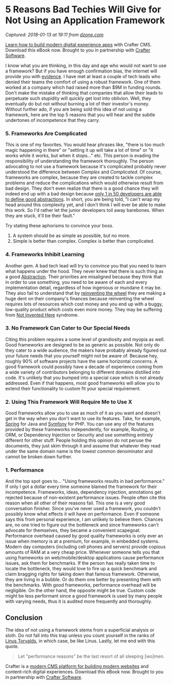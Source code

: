 # 5 Reasons Bad Techies Will Give for Not Using an Application Framework

_Captured: 2018-01-13 at 19:11 from [dzone.com](https://dzone.com/articles/5-reasons-bad-techies-will-give-for-not-using-an-a?edition=352117&utm_source=Daily%20Digest&utm_medium=email&utm_campaign=Daily%20Digest%202018-01-13)_

[Learn how to build modern digital experience apps](https://dzone.com/go?i=190130&u=http%3A%2F%2Fwww.craftersoftware.com%2Fresources%2Flp%3Fid%3D%2Fmodern-web-dev-with-java%26t%3Deb) with Crafter CMS. Download this eBook now. Brought to you in partnership with [Crafter Software](https://dzone.com/go?i=190130&u=http%3A%2F%2Fwww.craftersoftware.com%2Fresources%2Flp%3Fid%3D%2Fmodern-web-dev-with-java%26t%3Deb).

I know what you are thinking, in this day and age who would not want to use a framework? But if you have enough confirmation bias, the internet will provide you with [evidence](http://www.catonmat.net/blog/frameworks-dont-make-sense/). I have met at least a couple of tech leads who denied their teams the comfort of using a robust framework. One of them worked at a company which had raised more than $9M in funding rounds. Don't make the mistake of thinking that companies that allow their leads to perpetuate such stupidity will quickly get lost into oblivion. Well, they eventually do but not without burning a lot of their investor's money. Without further ado, if you are being sold this idea of not using a framework, here are the top 5 reasons that you will hear and the subtle undertones of incompetence that they carry.

### 5\. Frameworks Are Complicated

This is one of my favorites. You would hear phrases like, "there is too much magic happening in there" or "setting it up will take a lot of time" or "it works while it works, but when it stops..." etc. This person is evading the responsibility of understanding the framework thoroughly. The person advocating to not use a framework because it's complicated probably never understood the difference between _Complex_ and _Complicated_. Of course, frameworks are complex, because they are created to tackle complex problems and reduce the complications which would otherwise result from bad design. They don't even realize that there is a good chance they will indeed end up with a bad design because [only 1 in 50 developers are able to define good abstractions](https://sourcemaking.com/antipatterns/the-grand-old-duke-of-york). In short, you are being told, "I can't wrap my head around this complexity yet, and I don't think I will ever be able to make this work. So I'd rather let the junior developers toil away barebones. When they are stuck, it'll be their fault."

Try stating these aphorisms to convince your boss.

  1. A system should be as simple as possible, but no more.
  2. Simple is better than complex. Complex is better than complicated.

### 4\. Frameworks Inhibit Learning

Another gem. A bad tech lead will try to convince you that you need to learn what happens under the hood. They never knew that there is such thing as a good [Abstraction](https://en.wikipedia.org/wiki/Abstraction_\(software_engineering\)). Their priorities are misaligned because they think that in order to use something, you need to be aware of each and every implementation detail, regardless of how ingenious or mundane it may be. They also fail to understand that by [reinventing the wheel](https://en.wikipedia.org/wiki/Reinventing_the_wheel) they are making a huge dent on their company's finances because reinventing the wheel requires lots of resources which cost money and you end up with a buggy, low-quality product which costs even more money. They may be suffering from [Not Invented Here](https://en.wikipedia.org/wiki/Not_invented_here) syndrome.

### 3\. No Framework Can Cater to Our Special Needs

Citing this problem requires a some level of grandiosity and myopia as well. Good frameworks are designed to be as generic as possible. Not only do they cater to a wide audience, the makers have probably already figured out your future needs that you yourself might not be aware of. Because hey, roughly 90% of software projects have the same horizontal concerns. A good framework could possibly have a decade of experience coming from a wide variety of contributors belonging to different domains distilled into code. It's unlikely that you bumped into a special case which is not already addressed. Even if that happens, most good frameworks will allow you to extend their functionality to custom fit your special requirement.

### 2\. Using This Framework Will Require Me to Use X

Good frameworks allow you to use as much of it as you want and doesn't get in the way when you don't want to use its features. Take, for example, [Spring](https://spring.io/) for Java and [Symfony](https://symfony.com/) for PHP. You can use any of the features provided by these frameworks independently, for example, Routing, or ORM, or Dependency Injection or Security and use something entirely different for other stuff. People holding this opinion do not peruse the documents, they just skim through it and assume that whatever they read under the same domain name is the lowest common denominator and cannot be broken down further.

### 1\. Performance

And the top spot goes to... "Using frameworks results in bad performance." If only I got a dollar every time someone blamed the framework for their incompetence. Frameworks, ideas, dependency injection, annotations get rejected because of non-existent performance issues. People often cite this reason when all other of their reasons fail. This one is a very good conversation finisher. Since you've never used a framework, you couldn't possibly know what effects it will have on performance. Even if someone says this from personal experience, I am unlikely to believe them. Chances are, no one tried to figure out the bottleneck and since frameworks can't advocate for themselves, they became a convenient scapegoat. Performance overhead caused by good quality frameworks is only ever an issue when memory is at a premium, for example, in embedded systems. Modern day computers (including cell phones and servers) provide copious amounts of RAM at a very cheap price. Whenever someone tells you that using frameworks on web/mobile/desktop applications cause performance issues, ask them for benchmarks. If the person has really taken time to locate the bottleneck, they would love to fire up a quick benchmark and claim bragging rights for taking down that famous framework. Otherwise, they are living in a bubble. Or do them one better by presenting them with the benchmarks. With good frameworks, performance overhead will be negligible. On the other hand, the opposite might be true. Custom code might be less performant since a good framework is used by many people with varying needs, thus it is audited more frequently and thoroughly.

## Conclusion

The idea of not using a framework stems from a superficial analysis or sloth. Do not fall into this trap unless you count yourself in the ranks of [Linus Torvalds](http://harmful.cat-v.org/software/c++/linus), in which case, be like Linus. Lastly, let me end with this quote.

> Let "performance reasons" be the last resort of all sleeping [wo]men. 

Crafter is a [modern CMS platform for building modern websites](https://dzone.com/go?i=190131&u=http%3A%2F%2Fwww.craftersoftware.com%2Fresources%2Flp%3Fid%3D%2Fmodern-web-dev-with-java%26t%3Deb) and content-rich digital experiences. Download this eBook now. Brought to you in partnership with [Crafter Software](https://dzone.com/go?i=190131&u=http%3A%2F%2Fwww.craftersoftware.com%2Fresources%2Flp%3Fid%3D%2Fmodern-web-dev-with-java%26t%3Deb).

